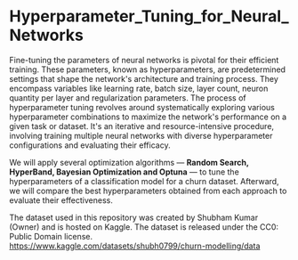 # Hyperparameter_Tuning_for_Neural_Networks
  
Fine-tuning the parameters of neural networks is pivotal for their efficient training. These parameters, known as hyperparameters, are predetermined settings that shape the network's architecture and training process. They encompass variables like learning rate, batch size, layer count, neuron quantity per layer and regularization parameters.
The process of hyperparameter tuning revolves around systematically exploring various hyperparameter combinations to maximize the network's performance on a given task or dataset. It's an iterative and resource-intensive procedure, involving training multiple neural networks with diverse hyperparameter configurations and evaluating their efficacy.

We will apply several optimization algorithms — **Random Search, HyperBand, Bayesian Optimization and Optuna** — to tune the hyperparameters of a classification model for a churn dataset. Afterward, we will compare the best hyperparameters obtained from each approach to evaluate their effectiveness.

The dataset used in this repository was created by Shubham Kumar (Owner) and is hosted on Kaggle.
The dataset is released under the CC0: Public Domain license.
https://www.kaggle.com/datasets/shubh0799/churn-modelling/data
